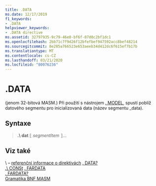 ```yaml
---
title: .DATA
ms.date: 12/17/2019
f1_keywords:
- .DATA
helpviewer_keywords:
- .DATA directive
ms.assetid: 32797935-9c79-46e0-bf6f-07d0c2bf1dc1
ms.openlocfilehash: 2bb71c7f9d26f12bfefbef947592acc8bef48214
ms.sourcegitcommit: 8e285a766523e653aeeb34d412dc6f615ef7b17b
ms.translationtype: MT
ms.contentlocale: cs-CZ
ms.lasthandoff: 03/21/2020
ms.locfileid: "80076236"
---
```

# <a name="data"></a>.DATA

 (jenom 32-bitová MASM.) Při použití s nástrojem [. MODEL](dot-model.md), spustí poblíž datového segmentu pro inicializovaná data (název segmentu _data).

## <a name="syntax"></a>Syntaxe

> **.\ dat**
> ⟦ *segmentItem* ⟧...

## <a name="see-also"></a>Viz také

\ – [referenční informace o direktivách](directives-reference.md)
[. DATA?](dot-data-q.md)\
[.\ CONSt](dot-const.md)
[. FARDATA](dot-fardata.md)\
[. FARDATA?](dot-fardata-q.md)\
[Gramatika BNF MASM](masm-bnf-grammar.md)
